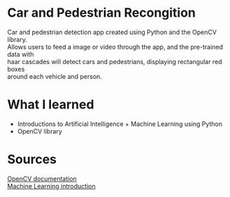 <h1>Car and Pedestrian Recongition</h1>
<p>
Car and pedestrian detection app created using Python and the OpenCV library.</br>
Allows users to feed a image or video through the app, and the pre-trained data with</br>
haar cascades will detect cars and pedestrians, displaying rectangular red boxes</br> 
around each vehicle and person.
</p>

# What I learned
- Introductions to Artificial Intelligence + Machine Learning using Python
- OpenCV library 

# Sources
<a href='https://docs.opencv.org/master/'>OpenCV documentation</a></br>
<a href='https://www.tutorialspoint.com/machine_learning_with_python/index.htm'>Machine Learning introduction</a>

